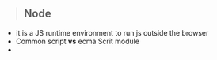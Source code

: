 >## Node
- it is a JS runtime environment to run js outside the browser
- Common script **vs** ecma Scrit module
- 